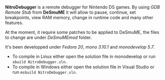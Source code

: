 **NitroDebugger** is a remote debugger for Nintendo DS games.
By using *GDB Remote Stub* from **DeSmuME** it will allow to pause, continue, set breakpoints, 
view RAM memory, change in runtime code and many other features.

At the moment, it require some patches to be applied to DeSmuME, the files to change
are under *DeSmuMEmod* folder.

It's been developped under *Fedora 20*, *mono 3.10.1* and *monodevelop 5.7*.
* To compile in Linux either open the solution file in monodevelop or run `xbuild NitroDebugger.sln`.
* To compile in Windows either open the solution file in Visual Studio or run `msbuild NitroDebugger.sln`.
